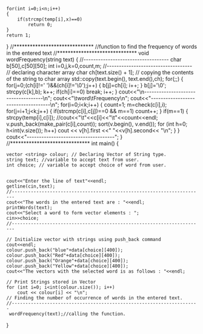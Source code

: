     for(int i=0;i<n;i++)
    {
        if(strcmp(temp[i],x)==0)
            return 0;
    }
    return 1;
}
//******************************
//function to find the frequency of words in the entered text
//******************************
void wordFrequency(string text)
{
		//-----------------------------------
	    char b[50],c[50][50];
	    int i=0,j,k=0,count,m;
	    //-----------------------------------
	    // declaring character array
	    char ch[text.size() + 1];
        // copying the contents of the string to char array
	    std::copy(text.begin(), text.end(),ch);
        for(;;)
        {
            for(j=0;(ch[i]!=' ')&&(ch[i]!='\0');j++)
            {
                b[j]=ch[i];
                i++;
            }
            b[j]='\0';
            strcpy(c[k],b);
            k++;
            if(ch[i]==0)
                break;
            i++;
        }
        cout<<"\n------------------------------------\n";
        cout<<"\tword\tFrequency\n";
        cout<<"------------------------------------\n";
        for(i=0;i<k;i++)
        {
            count=1;
            m=check(c[i],i);
            for(j=i+1;j<k;j++)
            {
                if(strcmp(c[i],c[j])==0 && m==1)
                    count++;
            }
            if(m==1)
            {
                strcpy(temp[i],c[i]);
                //cout<<"\t"<<c[i]<<"\t"<<count<<endl;
                v.push_back(make_pair(c[i],count));
                sort(v.begin(), v.end());
                for (int h=0; h<int(v.size()); h++)
                  cout << v[h].first <<"  "<<v[h].second<< "\n";
            }
        }
        cout<<"------------------------------------";
}
//******************************
int main()
{

    vector <string> colour; // Declaring Vector of String type.
    string text; //variable to accept text from user.
    int choice; // variable to accept choice of word from user.


    cout<<"Enter the line of text"<<endl;
    getline(cin,text);
    //-----------------------------------------------------------------------
    cout<<"The words in the entered text are : "<<endl;
    printWords(text);
    cout<<"Select a word to form vector elements : ";
    cin>>choice;
    //-----------------------------------------------------------------------

    // Initialize vector with strings using push_back command
    cout<<endl;
    colour.push_back("blue"+data[choice][400]);
    colour.push_back("Red"+data[choice][400]);
    colour.push_back("Orange"+data[choice][400]);
    colour.push_back("Yellow"+data[choice][400]);
    cout<<"The vectors with the selected word is as follows : "<<endl;

    // Print Strings stored in Vector
    for (int i=0; i<int(colour.size()); i++)
        cout << colour[i] << "\n";
    // Finding the number of occurrence of words in the entered text.
    //---------------------------------------------------------------------
     wordFrequency(text);//calling the function.
}
